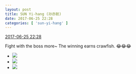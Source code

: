```yaml
---
layout: post
title: SUN Yi-hang (孙亦航)
date: 2017-06-25 22:28
categories: [ 'sun-yi-hang' ]
---
```


<div class="weibo-info">
  <a href="http://weibo.com/6108316220/F9vlveYw3">2017-06-25 22:28</a>
</div>

Fight with the boss more~ The winning earns crawfish. :joy::joy::joy:

<!-- more -->

<ul class="weibo-pic-list-1">
  <li class="weibo-pic">
    <a href="http://wx2.sinaimg.cn/mw690/006FnS5mgy1fgxtersn2ej30qo0zkdox.jpg"><img src="http://wx2.sinaimg.cn/thumb150/006FnS5mgy1fgxtersn2ej30qo0zkdox.jpgf" /></a>
  </li>
  <li class="weibo-pic">
    <a href="http://wx1.sinaimg.cn/mw690/006FnS5mgy1fgxtet8z65j30qo0zk7ck.jpg"><img src="http://wx1.sinaimg.cn/thumb150/006FnS5mgy1fgxtet8z65j30qo0zk7ck.jpg" /></a>
  </li>
  <li class="weibo-pic">
    <a href="http://wx1.sinaimg.cn/mw690/006FnS5mgy1fgxteug4utj30qo0zkaif.jpg"><img src="http://wx1.sinaimg.cn/thumb150/006FnS5mgy1fgxteug4utj30qo0zkaif.jpg" /></a>
  </li>
</ul>
